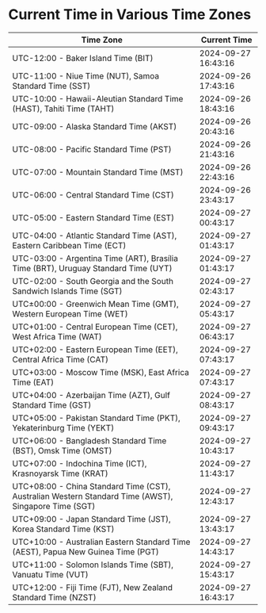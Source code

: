 # Current Time in Various Time Zones

| Time Zone | Current Time |
|-----------|--------------|
| UTC-12:00 - Baker Island Time (BIT) | 2024-09-27 16:43:16 |
| UTC-11:00 - Niue Time (NUT), Samoa Standard Time (SST) | 2024-09-26 17:43:16 |
| UTC-10:00 - Hawaii-Aleutian Standard Time (HAST), Tahiti Time (TAHT) | 2024-09-26 18:43:16 |
| UTC-09:00 - Alaska Standard Time (AKST) | 2024-09-26 20:43:16 |
| UTC-08:00 - Pacific Standard Time (PST) | 2024-09-26 21:43:16 |
| UTC-07:00 - Mountain Standard Time (MST) | 2024-09-26 22:43:16 |
| UTC-06:00 - Central Standard Time (CST) | 2024-09-26 23:43:17 |
| UTC-05:00 - Eastern Standard Time (EST) | 2024-09-27 00:43:17 |
| UTC-04:00 - Atlantic Standard Time (AST), Eastern Caribbean Time (ECT) | 2024-09-27 01:43:17 |
| UTC-03:00 - Argentina Time (ART), Brasília Time (BRT), Uruguay Standard Time (UYT) | 2024-09-27 01:43:17 |
| UTC-02:00 - South Georgia and the South Sandwich Islands Time (SGT) | 2024-09-27 02:43:17 |
| UTC±00:00 - Greenwich Mean Time (GMT), Western European Time (WET) | 2024-09-27 05:43:17 |
| UTC+01:00 - Central European Time (CET), West Africa Time (WAT) | 2024-09-27 06:43:17 |
| UTC+02:00 - Eastern European Time (EET), Central Africa Time (CAT) | 2024-09-27 07:43:17 |
| UTC+03:00 - Moscow Time (MSK), East Africa Time (EAT) | 2024-09-27 07:43:17 |
| UTC+04:00 - Azerbaijan Time (AZT), Gulf Standard Time (GST) | 2024-09-27 08:43:17 |
| UTC+05:00 - Pakistan Standard Time (PKT), Yekaterinburg Time (YEKT) | 2024-09-27 09:43:17 |
| UTC+06:00 - Bangladesh Standard Time (BST), Omsk Time (OMST) | 2024-09-27 10:43:17 |
| UTC+07:00 - Indochina Time (ICT), Krasnoyarsk Time (KRAT) | 2024-09-27 11:43:17 |
| UTC+08:00 - China Standard Time (CST), Australian Western Standard Time (AWST), Singapore Time (SGT) | 2024-09-27 12:43:17 |
| UTC+09:00 - Japan Standard Time (JST), Korea Standard Time (KST) | 2024-09-27 13:43:17 |
| UTC+10:00 - Australian Eastern Standard Time (AEST), Papua New Guinea Time (PGT) | 2024-09-27 14:43:17 |
| UTC+11:00 - Solomon Islands Time (SBT), Vanuatu Time (VUT) | 2024-09-27 15:43:17 |
| UTC+12:00 - Fiji Time (FJT), New Zealand Standard Time (NZST) | 2024-09-27 16:43:17 |
